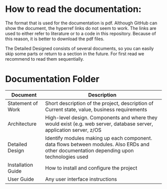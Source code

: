 # How to read the documentation:
The format that is used for the documentation is pdf. Although GitHub can show the document, the hyperref links do not seem to work. The links are used to either refer to literature or to a code in this repository. Because of this reason, it is better to download the pdf files.

The Detailed Designed consists of several documents, so you can easily skip some parts or return to a section in the future. For first read we recommend to read them sequentially.


# Documentation Folder
| Document | Description |
|---|---|
| Statement of Work| Short description of the project, description of Current state, value, business requirements |
| Architecture | High-level design.  Components and where they would exist (e.g. web server, database server, application server, z/OS |
| Detailed Design | Identify modules making up each component.  data flows between modules.  Also ERDs and other documentation depending upon technologies used |
| Installation Guide| How to install and configure the project |
| User Guide | Any user interface instructions |

